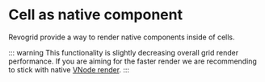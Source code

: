 # Cell as native component

Revogrid provide a way to render native components inside of cells.

::: warning
This functionality is slightly decreasing overall grid render performance.
If you are aiming for the faster render we are recommending to stick with native <a href="./cell.renderer.html">VNode render</a>.
:::
